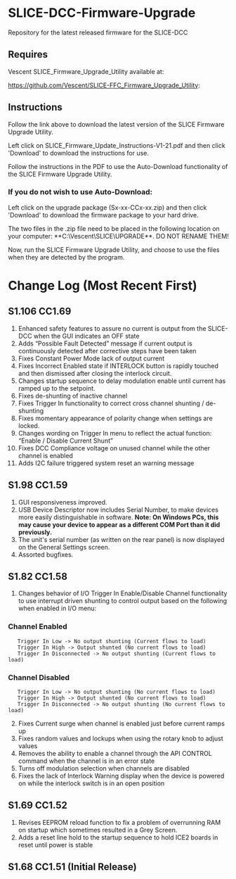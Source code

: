 # SLICE-DCC-Firmware-Upgrade
Repository for the latest released firmware for the SLICE-DCC
## Requires 
   Vescent SLICE_Firmware_Upgrade_Utility available at:
  
  https://github.com/Vescent/SLICE-FFC_Firmware_Upgrade_Utility:

## Instructions
  Follow the link above to download the latest version of the SLICE Firmware Upgrade Utility.

  Left click on SLICE_Firmware_Update_Instructions-V1-21.pdf and then click 'Download' to download the instructions for use.  

  Follow the instructions in the PDF to use the Auto-Download functionality of the SLICE Firmware Upgrade Utility.

### If you do not wish to use Auto-Download:
  Left click on the upgrade package (Sx-xx-CCx-xx.zip) and then click 'Download' to download the firmware package to your hard drive.
  
  The two files in the .zip file need to be placed in the following location on your computer: **C:\Vescent\SLICE\UPGRADE\**.
  DO NOT RENAME THEM!

  Now, run the SLICE Firmware Upgrade Utility, and choose to use the files when they are detected by the program.

# Change Log (Most Recent First)
## S1.106 CC1.69
 1. Enhanced safety features to assure no current is output from the SLICE-DCC when the GUI indicates an OFF state
 2. Adds “Possible Fault Detected” message if current output is continuously detected after corrective steps have been taken
 3. Fixes Constant Power Mode lack of output current
 4. Fixes Incorrect Enabled state if INTERLOCK button is rapidly touched and then dismissed after closing the interlock circuit.
 5. Changes startup sequence to delay modulation enable until current has ramped up to the setpoint.
 6. Fixes de-shunting of inactive channel
 7. Fixes Trigger In functionality to correct cross channel shunting / de-shunting
 8. Fixes momentary appearance of polarity change when settings are locked.
 9. Changes wording on Trigger In menu to reflect the actual function:
    “Enable / Disable Current Shunt”
 10. Fixes DCC Compliance voltage on unused channel while the other channel is enabled
 11. Adds I2C failure triggered system reset an warning message

## S1.98 CC1.59
 1. GUI responsiveness improved.
 2. USB Device Descriptor now includes Serial Number, to make devices more easily distinguishable in software.
**Note: On Windows PCs, this may cause your device to appear as a different COM Port than it did previously.**
 3. The unit's serial number (as written on the rear panel) is now displayed on the General Settings screen.
 4. Assorted bugfixes.

## S1.82 CC1.58
 1. Changes behavior of I/O Trigger In Enable/Disable Channel functionality to use interrupt driven shunting to control output based on the following when enabled in I/O menu:  
###    Channel Enabled  
       Trigger In Low -> No output shunting (Current flows to load)  
       Trigger In High -> Output shunted (No current flows to load)  
       Trigger In Disconnected -> No output shunting (Current flows to load)  
###    Channel Disabled  
       Trigger In Low -> No output shunting (No current flows to load)  
       Trigger In High -> Output shunted (No current flows to load)  
       Trigger In Disconnected -> No output shunting (No current flows to load)  
 2. Fixes Current surge when channel is enabled just before current ramps up 
 3. Fixes random values and lockups when using the rotary knob to adjust values
 4. Removes the ability to enable a channel through the API CONTROL command when the channel is in an error state
 5. Turns off modulation selection when channels are disabled
 6. Fixes the lack of Interlock Warning display when the device is powered on while the interlock switch is in an open position

## S1.69 CC1.52 
 1. Revises EEPROM reload function to fix a problem of overrunning RAM on startup which sometimes resulted in a Grey Screen.
 2. Adds a reset line hold to the startup sequence to hold ICE2 boards in reset until power is stable
## S1.68 CC1.51 (Initial Release)
 
